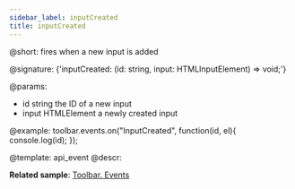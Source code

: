 ```yaml
---
sidebar_label: inputCreated
title: inputCreated
---          
```


@short: fires when a new input is added

@signature: {'inputCreated: (id: string, input: HTMLInputElement) => void;'}

@params:
- id 		string			the ID of a new input
- input		HTMLElement		a newly created input


@example:
toolbar.events.on("InputCreated", function(id, el){
    console.log(id);
});


@template: api_event
@descr:

**Related sample**: [Toolbar. Events](https://snippet.dhtmlx.com/xvak1p5y)


